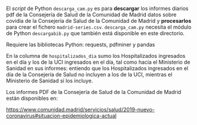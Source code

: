 El *script* de Python `descarga_cam.py` es para **descargar** los informes diarios pdf de la Consejería de Salud de la Comunidad de Madrid datos sobre covidia de la Consejería de Salud de la Comunidad de Madrid y **procesarlos** para crear el fichero `madrid-series.csv`. `descarga_cam.py` necesita el módulo de Python `descargabib.py` que también está disponible en este directorio.

Requiere las bibliotecas Python: requests, pdfminer y pandas

En la columna de `hospitalizados_dia` sumo los Hospitalizados ingresados en el día y los de la UCI ingresados en el día, tal como hacía el Ministerio de Sanidad en sus informes: entiendo que los Hospitalizados ingresados en el día de la Consejería de Salud no incluyen a los de la UCI, mientras el Ministerio de Sanidad sí los incluye.

Los informes PDF de la Consejería de Salud de la Comunidad de Madrid están disponibles en:

https://www.comunidad.madrid/servicios/salud/2019-nuevo-coronavirus#situacion-epidemiologica-actual
